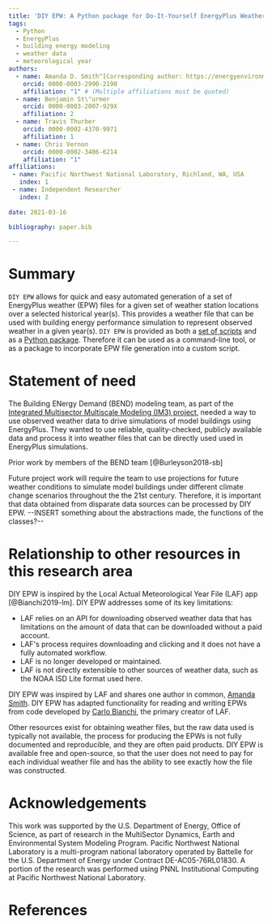 ```yaml
---
title: 'DIY EPW: A Python package for Do-It-Yourself EnergyPlus Weather files'
tags:
  - Python
  - EnergyPlus
  - building energy modeling
  - weather data
  - meteorological year
authors:
  - name: Amanda D. Smith^[Corresponding author: https://energyenvironment.pnnl.gov/staff/staff_info.asp?staff_num=3681]
    orcid: 0000-0003-2990-2190
    affiliation: "1" # (Multiple affiliations must be quoted)
  - name: Benjamin St\"urmer
    orcid: 0000-0003-2007-929X
    affiliation: 2
  - name: Travis Thurber
    orcid: 0000-0002-4370-9971
    affiliation: 1
  - name: Chris Vernon
    orcid: 0000-0002-3406-6214
    affiliation: "1"
affiliations:
 - name: Pacific Northwest National Laboratory, Richland, WA, USA
   index: 1
 - name: Independent Researcher
   index: 2
   
date: 2021-03-16

bibliography: paper.bib

---
```


# Summary

`DIY EPW` allows for quick and easy automated generation of a set of EnergyPlus weather (EPW) files for a
given set of weather station locations over a selected historical year(s). This provides a weather file that can be
used with building energy performance simulation to represent observed weather in a given year(s). `DIY EPW` is provided as both a [set of scripts](https://github.com/IMMM-SFA/diyepw-scripts) and as a [Python
package](https://github.com/IMMM-SFA/diyepw). Therefore it can be used as a command-line tool, or as a
package to incorporate EPW file generation into a custom script.

# Statement of need

The Building ENergy Demand (BEND) modeling team, as part of the [Integrated Multisector Multiscale Modeling (IM3) project](https://im3.pnnl.gov/), needed a way to use observed weather data to drive simulations of model buildings using EnergyPlus. They wanted to use reliable, quality-checked, publicly available data and process it into weather files that can be directly used
used in EnergyPlus simulations. 

Prior work by members of the BEND team [@Burleyson2018-sb]

Future project work will require the team to use projections for future weather conditions to simulate model buildings under different climate change scenarios throughout the the 21st century. Therefore, it is important that data obtained from disparate data sources can be processed by DIY EPW. --INSERT something about the abstractions made, the functions of the classes?--

# Relationship to other resources in this research area

DIY EPW is inspired by the Local Actual Meteorological Year File (LAF) app [@Bianchi2019-lm]. DIY EPW addresses some of its key limitations: 
- LAF relies on an API for downloading observed weather data that has limitations on the amount of data that can be downloaded without a paid account.
- LAF's process requires downloading and clicking and it does not have a fully automated workflow.
- LAF is no longer developed or maintained.
- LAF is not directly extensible to other sources of weather data, such as the NOAA ISD Lite format used here.

DIY EPW was inspired by LAF and shares one author in common, [Amanda Smith](https://github.com/amandadsmith). DIY EPW has adapted functionality for reading and writing EPWs from code developed by [Carlo Bianchi](https://github.com/carlobianchi89), the primary creator of LAF.

Other resources exist for obtaining weather files, but the raw data used is typically not available, the process for producing the EPWs is not fully documented and reproducible, and they are often paid products. DIY EPW is available free and open-source, so that the user does not need to pay for each individual weather file and has the ability to see exactly how the file was constructed.


# Acknowledgements

This work was supported by the U.S. Department of Energy, Office of Science, as part of research in the MultiSector Dynamics, Earth and Environmental System Modeling Program. Pacific Northwest National Laboratory is a multi-program national laboratory operated by Battelle for the U.S. Department of Energy under Contract DE-AC05-76RL01830. A portion of the research was performed using PNNL Institutional Computing at Pacific Northwest National Laboratory. 

# References
